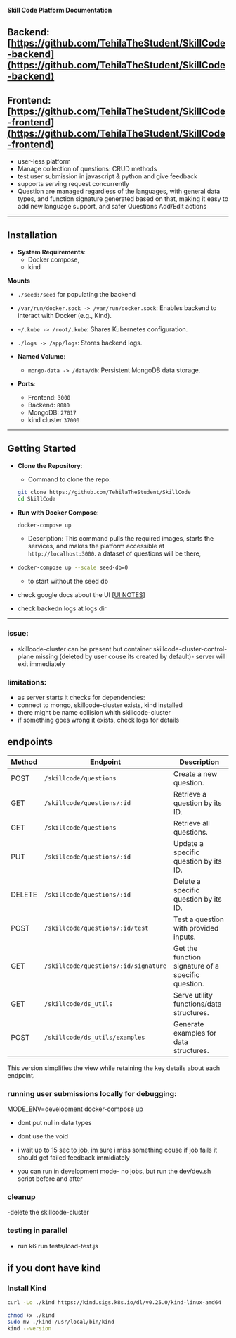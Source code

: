 **Skill Code Platform Documentation**

## Backend: [https://github.com/TehilaTheStudent/SkillCode-backend](https://github.com/TehilaTheStudent/SkillCode-backend)
## Frontend: [https://github.com/TehilaTheStudent/SkillCode-frontend](https://github.com/TehilaTheStudent/SkillCode-frontend)

- user-less platform
- Manage collection of questions: CRUD methods
- test user submission in javascript & python and give feedback
- supports serving request concurrently
- Question are managed regardless of the languages, with general data types, and function signature generated based on that, making it easy to add new language support, and safer Questions Add/Edit actions
---

## **Installation**
- **System Requirements**:
  - Docker compose,
  - kind

 **Mounts**
- `./seed:/seed` for populating the backend
- `/var/run/docker.sock -> /var/run/docker.sock`: Enables backend to interact with Docker (e.g., Kind).
- `~/.kube -> /root/.kube`: Shares Kubernetes configuration.
- `./logs -> /app/logs`: Stores backend logs.
- **Named Volume**:
  - `mongo-data -> /data/db`: Persistent MongoDB data storage.
  

- **Ports**:
    - Frontend: `3000`
    - Backend: `8080`
    - MongoDB: `27017`
    - kind cluster `37000`


---
## **Getting Started**
- **Clone the Repository**:
  - Command to clone the repo:
   ```bash
   git clone https://github.com/TehilaTheStudent/SkillCode
   cd SkillCode
   ```

- **Run with Docker Compose**:
  ```bash
  docker-compose up 
  ```
  - Description: This command pulls the required images, starts the services, and makes the platform accessible at `http://localhost:3000`. a dataset of questions will be there, 
- ```bash
  docker-compose up --scale seed-db=0
  ```
  - to start without the seed db

- check google docs about the UI [[UI NOTES](https://docs.google.com/document/d/1ALAKcifoX5DRHbdMJkeR07SC64mj_ZiGxcPbDIpEtEw/edit?usp=sharing)]
- check backedn logs at logs dir
---
### issue: 
- skillcode-cluster can be present but container skillcode-cluster-control-plane missing (deleted by  user couse its created by default)- server will exit immediately



### limitations:
- as server starts it checks for dependencies:
- connect to mongo, skillcode-cluster exists, kind installed
- there might be name collision whith skillcode-cluster 
- if something goes wrong it exists, check logs for details
  



## endpoints



| **Method** | **Endpoint**                            | **Description**                                   |
|------------|-----------------------------------------|---------------------------------------------------|
| POST       | `/skillcode/questions`                 | Create a new question.                           |
| GET        | `/skillcode/questions/:id`             | Retrieve a question by its ID.                   |
| GET        | `/skillcode/questions`                 | Retrieve all questions.                          |
| PUT        | `/skillcode/questions/:id`             | Update a specific question by its ID.            |
| DELETE     | `/skillcode/questions/:id`             | Delete a specific question by its ID.            |
| POST       | `/skillcode/questions/:id/test`        | Test a question with provided inputs.            |
| GET        | `/skillcode/questions/:id/signature`   | Get the function signature of a specific question.|
| GET        | `/skillcode/ds_utils`                  | Serve utility functions/data structures.          |
| POST       | `/skillcode/ds_utils/examples`         | Generate examples for data structures.            |

This version simplifies the view while retaining the key details about each endpoint.


### running user submissions locally for debugging:
MODE_ENV=development docker-compose up


- dont put nul in data types
- dont use the void
- i wait up to 15 sec to job, im sure i miss something couse if job fails it should get failed feedback immidiately 

- you can run in development mode- no jobs, but run the dev/dev.sh script before and after

### cleanup
-delete the skillcode-cluster 


### testing in parallel
- run k6 run tests/load-test.js

if you dont have kind
---

### **Install Kind**
```bash
curl -Lo ./kind https://kind.sigs.k8s.io/dl/v0.25.0/kind-linux-amd64

chmod +x ./kind
sudo mv ./kind /usr/local/bin/kind
kind --version
```
